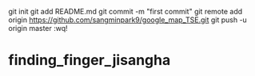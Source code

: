 git init
git add README.md
git commit -m "first commit"
git remote add origin https://github.com/sangminpark9/google_map_TSE.git
git push -u origin master
:wq!
# finding_finger_jisangha
